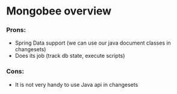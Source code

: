 # Mongobee overview

### Prons:
- Spring Data support (we can use our java document classes in changesets)
- Does its job (track db state, execute scripts)
### Cons:
- It is not very handy to use Java api in changesets
